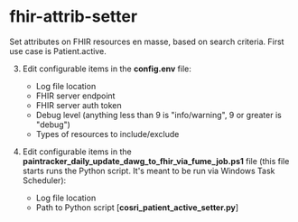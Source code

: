 # fhir-attrib-setter

Set attributes on FHIR resources en masse, based on search criteria. First use case is Patient.active.
 
3. Edit configurable items in the __config.env__ file:
   - Log file location
   - FHIR server endpoint
   - FHIR server auth token
   - Debug level (anything less than 9 is "info/warning", 9 or greater is "debug")
   - Types of resources to include/exclude

4. Edit configurable items in the __paintracker_daily_update_dawg_to_fhir_via_fume_job.ps1__ file (this file starts runs the Python script.  It's meant to be run via Windows Task Scheduler):
   - Log file location
   - Path to Python script [__cosri_patient_active_setter.py__]
